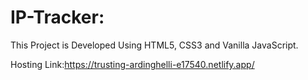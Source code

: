 # IP-Tracker:

This Project is Developed Using HTML5, CSS3 and Vanilla JavaScript.

Hosting Link:https://trusting-ardinghelli-e17540.netlify.app/
